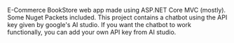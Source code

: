E-Commerce BookStore web app made using ASP.NET Core MVC (mostly). Some Nuget Packets included.
This project contains a chatbot using the API key given by google's AI studio. If you want the chatbot to work functionally, you can add your own API key from AI studio. 
